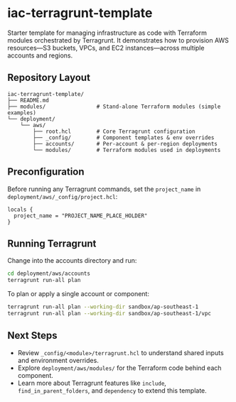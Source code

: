 # iac-terragrunt-template

Starter template for managing infrastructure as code with Terraform modules orchestrated by Terragrunt. It demonstrates how to provision AWS resources—S3 buckets, VPCs, and EC2 instances—across multiple accounts and regions.

## Repository Layout
```
iac-terragrunt-template/
├── README.md
├── modules/                # Stand-alone Terraform modules (simple examples)
└── deployment/
    └── aws/
        ├── root.hcl        # Core Terragrunt configuration
        ├── _config/        # Component templates & env overrides
        ├── accounts/       # Per-account & per-region deployments
        └── modules/        # Terraform modules used in deployments
```

## Preconfiguration

Before running any Terragrunt commands, set the `project_name` in `deployment/aws/_config/project.hcl`:

```hcl
locals {
  project_name = "PROJECT_NAME_PLACE_HOLDER"
}
```

## Running Terragrunt

Change into the accounts directory and run:

```bash
cd deployment/aws/accounts
terragrunt run-all plan
```

To plan or apply a single account or component:

```bash
terragrunt run-all plan --working-dir sandbox/ap-southeast-1
terragrunt run-all plan --working-dir sandbox/ap-southeast-1/vpc
```

## Next Steps

- Review `_config/<module>/terragrunt.hcl` to understand shared inputs and environment overrides.
- Explore `deployment/aws/modules/` for the Terraform code behind each component.
- Learn more about Terragrunt features like `include`, `find_in_parent_folders`, and `dependency` to extend this template.
